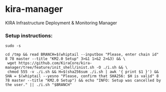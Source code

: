 # kira-manager
KIRA Infrastructure Deployment &amp; Monitoring Manager

### Setup instructions:
```
sudo -s

cd /tmp && read BRANCH=$(whiptail --inputbox "Please, enter chain id" 8 78 master --title "KM2.0 Setup" 3>&1 1>&2 2>&3) && \
 wget https://github.com/KiraCore/kira-manager/tree/feature/init_shell/inist.sh -O ./i.sh && \
 chmod 555 -v ./i.sh && H=$(sha256sum ./i.sh | awk '{ print $1 }') && SHA = $(whiptail --yesno "Please, confirm that SHA256: $H is valid" 8 78 master --title "KM2.0 Setup") && echo "INFO: Setup was cancelled by the user." || ./i.sh "$BRANCH"
```
